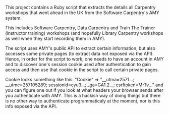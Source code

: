 This project contains a Ruby script that extracts the details all Carpentry workshops that went ahead in the UK from the Software Carpentry's AMY system.

This includes Software Carpentry, Data Carpentry and Train The Trainer (instructor training) workshops (and hopefully Library Carpentry workshops as well when they start recording them in AMY).

The script uses AMY's public API to extract certain information, but also accesses some private pages (to extract data not exposed via the API). Hence, in order for the script to work, one needs to have an account in AMY and to discover one's session cookie used after authentication to gain access and then use that cookie in the script to call certain private pages.

Cookie looks something like this: 
"Cookie" => "__utma=2571...; __utmc=257105289; sessionid=cyu3...; _ga=GA1.2...; csrftoken=MrTv..."
and you can figure one out if you look at what headers your browser sends after you authenticate with AMY. This is a hackish way of
doing things but there is no other way to authenticate programmaticaly at the moment, nor is this info exposed  via the API.

